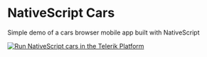 # NativeScript Cars

Simple demo of a cars browser mobile app built with NativeScript

<a href="https://platform.telerik.com/#appbuilder/clone/https://github.com/ignaciofuentes/nativescript-cars-ab.git" target="_blank"><img src="http://docs.telerik.com/platform/samples/images/try-in-appbuilder.png" alt="Run NativeScript cars in the Telerik Platform" title="Run NativeScript cars in the Telerik Platform" /></a>
